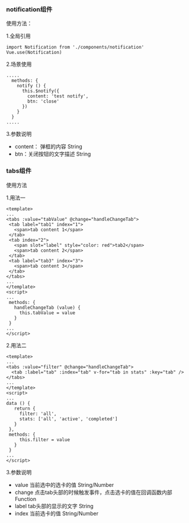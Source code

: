 ### notification组件
使用方法：

1.全局引用
```
import Notification from './components/notification'
Vue.use(Notification)
```
2.场景使用
```
.....
  methods: {
    notify () {
      this.$notify({
        content: 'test notify',
        btn: 'close'
      })
    }
  }
.....
 ```
 3.参数说明
 * content： 弹框的内容 String
 * btn：关闭按钮的文字描述 String
 
 ### tabs组件
 使用方法
 
 1.用法一
 ```
<template>
...
 <tabs :value="tabValue" @change="handleChangeTab">
  <tab label="tab1" index="1">
    <span>tab content 1</span>
  </tab>
  <tab index="2">
    <span slot="label" style="color: red">tab2</span>
    <span>tab content 2</span>
  </tab>
  <tab label="tab3" index="3">
    <span>tab content 3</span>
  </tab>
 </tabs>
 ...
 </template>
 <script>
 ...
  methods: {
    handleChangeTab (value) {
      this.tabValue = value
    }
  }
 ...
 </script>
 ```
 2.用法二
 ```
 <template>
...
 <tabs :value="filter" @change="handleChangeTab">
   <tab :label="tab" :index="tab" v-for="tab in stats" :key="tab" />
 </tabs>
 ...
 </template>
 <script>
 ...
 data () {
    return {
      filter: 'all',
      stats: ['all', 'active', 'completed']
    }
  },
  methods: {
      this.filter = value
    }
  }
 ...
 </script>
 ```
 3.参数说明
 * value 当前选中的选卡的值 String/Number
 * change 点击tab头部的时候触发事件，点击选卡的值在回调函数内部 Function
 * label tab头部的显示的文字 String
 * index 当前选卡的值 String/Number
 
